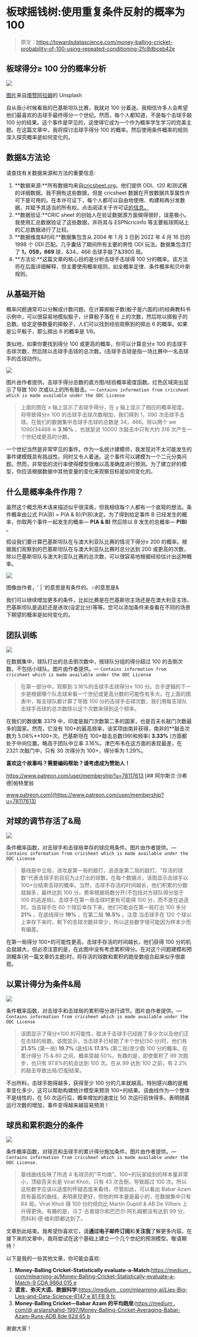 # 板球摇钱树:使用重复条件反射的概率为 100

> 原文：<https://towardsdatascience.com/money-balling-cricket-probability-of-100-using-repeated-conditioning-2fc8dbceb42e>

## 板球得分≥ 100 分的概率分析

![](img/6354e3981a6facb7470eb38fe4d3cabb.png)

[图片](https://unsplash.com/photos/xtbR_0vDuJc)来自[塔赞阿拉姆](https://unsplash.com/@tazain)的 Unsplash

自从我小时候看我的巴基斯坦队比赛，我就对 100 分着迷。我相信许多人会希望他们最喜欢的击球手最终得分一个世纪。然而，每个人都知道，不是每个击球手敲 100 分的结果。这个事件是罕见的，这使得它成为一个作为概率学生学习的完美主题。在这篇文章中，我将探讨击球手得分 100 的概率。然后使用条件概率的规则深入探究概率是如何变化的。

## **数据&方法论**

请查找有关数据来源和方法的重要信息:

1.  **数据来源:**所有数据均来自[cricsheet.org](https://cricsheet.org/)。他们提供 ODI、t20 和测试赛的详细数据。我不拥有这些数据，但是 cricsheet 数据在开放数据共享属性许可下是可用的。在本许可证下，每个人都可以自由地使用、构建和再分发数据，并赋予其适当的所有权。点击阅读关于许可证[的信息。](https://cricsheet.org/register/)
2.  **数据验证:**CRIC sheet 的创始人在验证数据源方面做得很好，误差极小。我使用汇总数据验证了这些数据，并将其与 ESPNcricinfo 等主要板球网站上的汇总数据进行了比较。
3.  **数据维度&时间:**数据集包含从 2004 年 1 月 3 日到 2022 年 4 月 16 日的 1998 个 ODI 匹配。几乎囊括了期间所有主要的男性 ODI 玩法。数据集包含打了 **1，059，669** 球，&34，466 击球手敲了&3900 局。
4.  **方法论:**这篇文章的核心目的是分析击球手击球得 100 分的概率。该方法将在后面详细解释，但主要使用概率规则，如全概率定律、条件概率和贝叶斯规则。

## **从基础开始**

概率问题通常可以分解成计数问题。在计算掷骰子数(骰子是六面的)的经典教科书示例中，可以很容易地模拟骰子，计算骰子落在 6 上的次数，然后除以掷骰子的总数。给定足够数量的掷骰子，人们可以找到经验观察到的掷出 6 的概率。如果是公平骰子，那么掷出 6 的概率是 1/6。

类似地，如果你要找到得分 100 或更高的概率，你可以计算总分≥ 100 的击球手击球次数，然后除以击球手击球的总次数。(击球手击球是指一场比赛中一名击球手的击球动作)。

![](img/70e520e1fc53a019cdf1aa83dbf07a4e.png)

图片由作者提供。击球手得分总数的直方图/经验概率密度函数。红色区域突出显示了导致 100 次或以上的所有敲击。— `Contains information from cricsheet which is made available under the ODC License`

> 上面的图在 x 轴上显示了击球手得分，在 y 轴上显示了相应的概率密度。将导致得分≥ 100 的击球手击球次数相加，我们得到 1，090 次击球手击球。在我们的数据集中击球手击球的总数是 34，466。除以两个 we 1090/34466 ≅ **3.16%** ，也就是说 10000 次敲击中只有大约 316 次产生一个世纪或更高的分数。

一个世纪当然是非常罕见的事件。作为一名统计建模师，我发现对不太可能发生的事件建模既具有挑战性，同时又令人着迷。这个事件可以建模为一个二元分类问题。然而，非常低的流行率使得模型很难以高准确度进行预测。为了建立好的模型，你应该根据数据中其他变量的变化来观察目标是如何变化的。

## **什么是概率条件作用？**

虽然这个概念用术语来描述似乎很深奥，但我相信每个人都有一个直观的想法。条件概率由公式 P(A|B) = P(A & B)/P(B)决定。为了得到给定事件 B 已经发生的概率，你取两个事件一起发生的概率— **P(A & B)** 然后除以 B 发生的总概率— **P(B)** 。

假设我们要计算巴基斯坦队在与澳大利亚队比赛的情况下得分≥ 200 的概率。根据我们观察到的巴基斯坦队在与澳大利亚队比赛时总分达到 200 或更高的次数，除以巴基斯坦队与澳大利亚队比赛的总次数，可以很容易地根据经验估计出这种概率。

![](img/2a5767905c7fcc166c011b1f24f53b05.png)

图像由作者，' | '的意思是有条件的。∩的意思是&

我们可以继续增加更多的条件，比如比赛是在巴基斯坦主场还是在澳大利亚主场，巴基斯坦队是追赶还是进攻(设定比分)等等。您可以添加条件来查看在不同的场景下期望的概率是如何变化的。

## 团队训练

![](img/64a763ef089186a1a24deda610334994.png)

在数据集中，球队打出的总击倒次数中，按球队分组的得分超过 100 的击倒次数。不包括小球队。图片由作者提供。— `Contains information from cricsheet which is made available under the ODC License`

> 在第一部分中，观察到 3.16%的击球手击球得分≥ 100 分。合乎逻辑的下一步是根据哪个队击球来看一个世纪或更高分数的可能性有多大。在上面的图表中，每支球队都计算了导致 100 分的击球手击球次数，我们用每支球队击球手击球的总次数除以这个次数来得到这个频率。

在我们的数据集 3379 中，印度是敲门次数第二多的国家，也是百夫长敲门次数最多的国家。然而，它没有 100+的最高频率，该奖项由南非获得，南非的**敲击次数为 5.08%**100+次。巴基斯坦在 100+敲击总数(99)和频率( **3.33%** )方面都处于中间位置。略高于团队中立率 3.16%。津巴布韦在这方面的表现最差，在 2321 次敲门中，只有 30 次得分为 100+，得分率为 1.29%。

**喜欢这个故事吗？需要编码帮助？请考虑成为赞助人！**

<https://www.patreon.com/user/membership?u=78117613> [## 阿尔斯兰·沙希德|帕特里翁

www.patreon.com](https://www.patreon.com/user/membership?u=78117613) 

## 对球的调节存活了&局

![](img/f74deded0ce2cc6c373b9d28e1a0cb6e.png)

条件概率函数，对击球手和击球局幸存的球应用条件。图片由作者提供。— `Contains information from cricsheet which is made available under the ODC License`

> 基线是中立局，进攻是第一局的敲打，追逐是第二局的敲打。“存活的球数”代表击球手到目前为止打出的球数。在每个数据点，该图显示击球手以 100+分结束击球的概率。当然，击球手存活的时间越长，他们积累的分数就越多，最终达到 100 分。费率根据局数分开(不包括对方球队得分低于 100 的追逐局)。击球手在第一局击球时更有可能得 100 分，而不是在追逐时。当击球手在 60 个球后幸存下来，他们可能会在第一局打出 100 多分 **21%** ，在底线得分 **19%** ，在第二局 **16.5%** 。注意:当击球手在 120 个球以上幸存下来时，剩下的击球次数非常少，所以这些数字很可能因为样本少而有偏差。

在第一局得分 100+的可能性更高，击球手存活的时间越长，他们获得 100 分的机会就越大，但必须注意的是，在此图中没有考虑累积得分。在对这个问题建模和预测概率(另一篇文章的主题)时，将存活的球数和累积的跑垒数组合起来似乎很直观。

## **以累计得分为条件&局**

![](img/fca62f7aeb7d594769364f27aa2300e5.png)

条件概率函数，对击球手和击球局的累积得分进行调节。图片由作者提供。— `Contains information from cricsheet which is made available under the ODC License`

> 该图显示了得分≥100 的可能性，取决于击球手已经跑了多少次以及他们正在击球的局数。该图显示，当击球手已经跑了半个世纪(50 分)时，他们有 **21.5%** (第一局) **19.7%** (底线)& **17.3%** (第二局)至少跑 100 分的概率。在累计得分 75 & 80 之间，概率穿越 50%。有趣的是，即使累积了 99 次跑步，也只有 97.8%的机会达到 100 次。在从 99 达到 100 之前，有 2.2%的敲击导致出局/匹配结束。

不出所料，击球手跑得越多，获得至少 100 分的几率就越高。特别感兴趣的是概率变化多少，这可以帮助构建统计模型来预测 100+的结果。该曲线作为一个整体不是线性的，在 50 次运行后，概率增加的速度比 50 次运行前快得多。表明随着运行次数的增加，事件变得越来越容易预测！

## 球员和累积跑分的条件

![](img/1c1729a6392e6f1ada304d75c0d8bb37.png)

条件概率函数，对球员和击球手的累计得分施加条件。图片由作者提供。— `Contains information from cricsheet which is made available under the ODC License.`

> 基线曲线反映了所选 4 名球员的“平均值”。100+的玩家级别的样本量非常小，顶级百夫长是 Virat Kholi，只有 43 次击倒，导致超过 100 次。所以这些数字应该以适度的怀疑态度来看待。尽管如此，可以看出 Babar Azam 具有最高的曲线，表明表现更好，但他的样本量是最小的，在数据集中只有 84 局。Virat Kholi 得 100 分的倾向比 Martin Guptill & AB De Villiers 上升得更快。有趣的是，马丁·古普提尔和巴巴尔·阿扎姆都没有达到 99 分，而科利·德·维利耶都达到了。

文章到此结束。我希望你喜欢它，请**通过电子邮件订阅**和**关注我**了解更多内容。在接下来的文章中，我将尝试在这个基础上建立一个几个世纪的预测模型。敬请期待！

以下是我的一些其他文章，你可能会喜欢:

1.  **Money-Balling Cricket-Statistically evaluate-a-Match:**[https://medium . com/mlearning-ai/Money-Balling-Cricket-Statistically-evaluate-a-Match-9 CDA 986d 015 e](https://medium.com/mlearning-ai/money-balling-cricket-statistically-evaluating-a-match-9cda986d015e)
2.  **谎言、弥天大谎、数据科学:**[https://medium . com/mlearning-ai/Lies-Big-Lies-and-Data-Science-6147 e 81 FB 9 fc](https://medium.com/mlearning-ai/lies-big-lies-and-data-science-6147e81fb9fc)
3.  **Money-Balling Cricket—Babar Azam 的平均跑垒:**[https://medium . com/@ arslanshahid-1997/Money-Balling-Cricket-Averaging-Babar-Azam-Runs-ADB 8de 62d 65 b](https://medium.com/@arslanshahid-1997/money-balling-cricket-averaging-babar-azams-runs-adb8de62d65b)

谢谢大家！